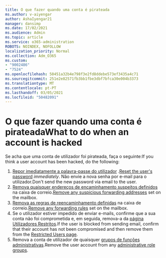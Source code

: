 ```yaml
---
title: O que fazer quando uma conta é pirateada
ms.author: v-aiyengar
author: AshaIyengar21
manager: dansimp
ms.date: 17/02/2021
ms.audience: Admin
ms.topic: article
ms.service: o365-administration
ROBOTS: NOINDEX, NOFOLLOW
localization_priority: Normal
ms.collection: Adm_O365
ms.custom:
- "9002486"
- "7524"
ms.openlocfilehash: 50451a32b4e798f3e2fd8ddebe573ef3435a4c71
ms.sourcegitcommit: 251e2e82571fb3bb1fbe3dbf7bfca30e004b3373
ms.translationtype: MT
ms.contentlocale: pt-PT
ms.lasthandoff: 03/05/2021
ms.locfileid: "50482091"
---
```

# <a name="what-to-do-when-an-account-is-hacked"></a><span data-ttu-id="9400d-102">O que fazer quando uma conta é pirateada</span><span class="sxs-lookup"><span data-stu-id="9400d-102">What to do when an account is hacked</span></span>

<span data-ttu-id="9400d-103">Se acha que uma conta de utilizador foi pirateada, faça o seguinte:</span><span class="sxs-lookup"><span data-stu-id="9400d-103">If you think a user account has been hacked, do the following:</span></span>

1. <span data-ttu-id="9400d-104">[Repor imediatamente a palavra-passe do utilizador](https://go.microsoft.com/fwlink/?linkid=2103704) .</span><span class="sxs-lookup"><span data-stu-id="9400d-104">[Reset the user's password](https://go.microsoft.com/fwlink/?linkid=2103704) *immediately*.</span></span> <span data-ttu-id="9400d-105">Não envie a nova senha por e-mail para o utilizador.</span><span class="sxs-lookup"><span data-stu-id="9400d-105">Don't send the new password via email to the user.</span></span>
1. <span data-ttu-id="9400d-106">[Remova quaisquer endereços de encaminhamento suspeitos definidos](https://go.microsoft.com/fwlink/?linkid=2103705) na caixa de correio.</span><span class="sxs-lookup"><span data-stu-id="9400d-106">[Remove any suspicious forwarding addresses](https://go.microsoft.com/fwlink/?linkid=2103705) set on the mailbox.</span></span>
1. <span data-ttu-id="9400d-107">[Remova as regras de reencaminhamento definidas](https://go.microsoft.com/fwlink/?linkid=2103706) na caixa de correio.</span><span class="sxs-lookup"><span data-stu-id="9400d-107">[Remove any forwarding rules](https://go.microsoft.com/fwlink/?linkid=2103706) set on the mailbox.</span></span>
1. <span data-ttu-id="9400d-108">Se o utilizador estiver impedido de enviar e-mails, confirme que a sua conta não foi comprometida e, em seguida, remova-a da [página Utilizadores Restritos](https://go.microsoft.com/fwlink/?linkid=2103706).</span><span class="sxs-lookup"><span data-stu-id="9400d-108">If the user is blocked from sending email, confirm that their account has not been compromised and then remove them from the [Restricted Users page](https://go.microsoft.com/fwlink/?linkid=2103706).</span></span>
1. <span data-ttu-id="9400d-109">Remova a conta de utilizador de quaisquer [grupos de funções administrativas](https://go.microsoft.com/fwlink/?linkid=2092294).</span><span class="sxs-lookup"><span data-stu-id="9400d-109">Remove the user account from any [administrative role groups](https://go.microsoft.com/fwlink/?linkid=2092294).</span></span>